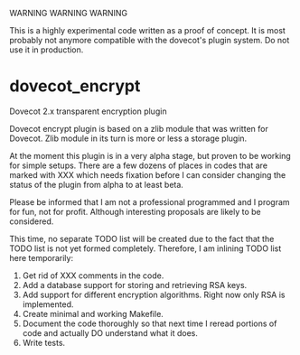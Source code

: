 WARNING WARNING WARNING

This is a highly experimental code written as a proof of concept. It is most probably not anymore compatible with the dovecot's plugin system. Do not use it in production. 

dovecot_encrypt
===============

Dovecot 2.x transparent encryption plugin



Dovecot encrypt plugin is based on a zlib module that was written for Dovecot. Zlib module in its turn is more or less a storage plugin.

At the moment this plugin is in a very alpha stage, but proven to be working for simple setups. There are a few dozens of places in codes that are marked with XXX which needs fixation before I can consider changing the status of the plugin from alpha to at least beta.

Please be informed that I am not a professional programmed and I program for fun, not for profit. Although interesting proposals are likely to be considered.



This time, no separate TODO list will be created due to the fact that the TODO list is not yet formed completely. Therefore, I am inlining TODO list here temporarily:


1. Get rid of XXX comments in the code.
2. Add a database support for storing and retrieving  RSA keys.
3. Add support for different encryption algorithms. Right now only RSA is implemented.
4. Create minimal and working Makefile.
5. Document the code thoroughly so that next time I reread portions of code and actually DO understand what it does.
6. Write tests.



